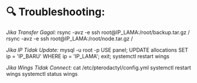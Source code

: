 # 🔍 Troubleshooting:

*Jika Transfer Gagal:*
rsync -avz -e ssh root@IP_LAMA:/root/backup.tar.gz /
rsync -avz -e ssh root@IP_LAMA:/root/node.tar.gz /

*Jika IP Tidak Update:*
mysql -u root -p
USE panel;
UPDATE allocations SET ip = 'IP_BARU' WHERE ip = 'IP_LAMA';
exit;
systemctl restart wings

*Jika Wings Tidak Connect:*
cat /etc/pterodactyl/config.yml
systemctl restart wings
systemctl status wings
